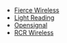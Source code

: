 - [Fierce Wireless](https://www.fierce-network.com/fierce-wireless-homepage)
- [Light Reading](https://www.lightreading.com/)
- [Opensignal](https://www.opensignal.com/)
- [RCR Wireless](https://www.rcrwireless.com/)
